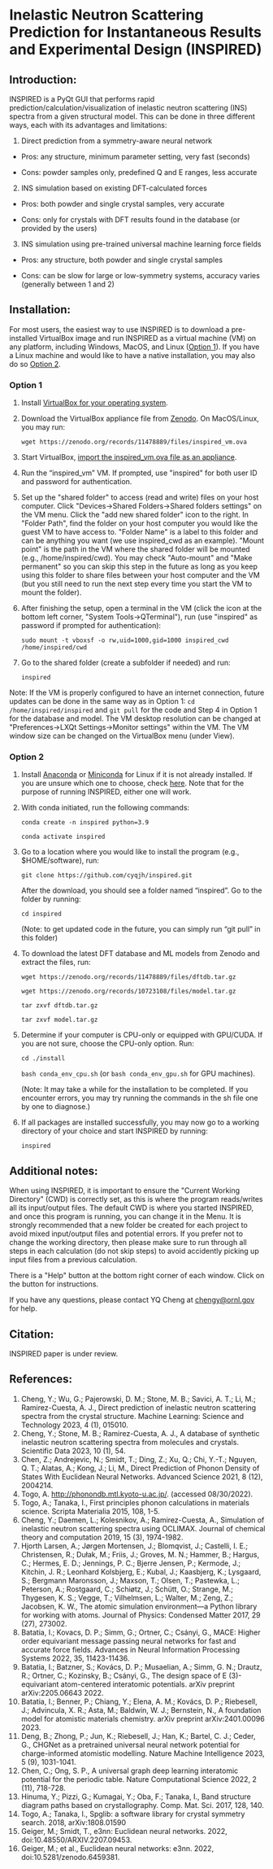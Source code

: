 # Inelastic Neutron Scattering Prediction for Instantaneous Results and Experimental Design (INSPIRED)

## Introduction:

INSPIRED is a PyQt GUI that performs rapid prediction/calculation/visualization of inelastic neutron scattering (INS) spectra from a given structural model. This can be done in three different ways, each with its advantages and limitations:

1. Direct prediction from a symmetry-aware neural network

* Pros: any structure, minimum parameter setting, very fast (seconds)

* Cons: powder samples only, predefined Q and E ranges, less accurate

2. INS simulation based on existing DFT-calculated forces

* Pros: both powder and single crystal samples, very accurate

* Cons: only for crystals with DFT results found in the database (or provided by the users)

3. INS simulation using pre-trained universal machine learning force fields

* Pros: any structure, both powder and single crystal samples

* Cons: can be slow for large or low-symmetry systems, accuracy varies (generally between 1 and 2)


## Installation:

For most users, the easiest way to use INSPIRED is to download a pre-installed VirtualBox image and run INSPIRED as a virtual machine (VM) on any platform, including Windows, MacOS, and Linux ([Option 1](https://github.com/cyqjh/inspired#option-1)). If you have a Linux machine and would like to have a native installation, you may also do so [Option 2](https://github.com/cyqjh/inspired#option-2).

### Option 1
1. Install [VirtualBox for your operating system](https://www.virtualbox.org/wiki/Downloads).
2. Download the VirtualBox appliance file from [Zenodo](https://doi.org/10.5281/zenodo.10723108). On MacOS/Linux, you may run:

   `wget https://zenodo.org/records/11478889/files/inspired_vm.ova`

3. Start VirtualBox, [import the inspired_vm.ova file as an appliance](https://docs.oracle.com/cd/E26217_01/E26796/html/qs-import-vm.html).
4. Run the “inspired_vm” VM. If prompted, use "inspired" for both user ID and password for authentication.
5. Set up the "shared folder" to access (read and write) files on your host computer. Click "Devices->Shared Folders->Shared folders settings" on the VM menu. Click the "add new shared folder" icon to the right. In "Folder Path", find the folder on your host computer you would like the guest VM to have access to. "Folder Name" is a label to this folder and can be anything you want (we use inspired_cwd as an example). "Mount point" is the path in the VM where the shared folder will be mounted (e.g., /home/inspired/cwd). You may check "Auto-mount" and "Make permanent" so you can skip this step in the future as long as you keep using this folder to share files between your host computer and the VM (but you still need to run the next step every time you start the VM to mount the folder). 
6. After finishing the setup, open a terminal in the VM (click the icon at the bottom left corner, "System Tools->QTerminal"), run (use "inspired" as password if prompted for authentication):

   `sudo mount -t vboxsf -o rw,uid=1000,gid=1000 inspired_cwd /home/inspired/cwd`

7. Go to the shared folder (create a subfolder if needed) and run:

   `inspired`

Note: If the VM is properly configured to have an internet connection, future updates can be done in the same way as in Option 1: `cd /home/inspired/inspired` and `git pull` for the code and Step 4 in Option 1 for the database and model. The VM desktop resolution can be changed at "Preferences->LXQt Settings->Monitor settings" within the VM. The VM window size can be changed on the VirtualBox menu (under View).


### Option 2
1. Install [Anaconda](https://docs.anaconda.com/free/anaconda/install/linux/) or [Miniconda](https://docs.anaconda.com/free/miniconda/miniconda-install/) for Linux if it is not already installed. If you are unsure which one to choose, check [here](https://docs.anaconda.com/free/distro-or-miniconda/). Note that for the purpose of running INSPIRED, either one will work. 

2. With conda initiated, run the following commands:

    `conda create -n inspired python=3.9`

    `conda activate inspired`

4. Go to a location where you would like to install the program (e.g., $HOME/software), run:
   
    `git clone https://github.com/cyqjh/inspired.git`
   
    After the download, you should see a folder named “inspired”. Go to the folder by running:
   
    `cd inspired`
   
    (Note: to get updated code in the future, you can simply run “git pull” in this folder)

4. To download the latest DFT database and ML models from Zenodo and extract the files, run:
   
    `wget https://zenodo.org/records/11478889/files/dftdb.tar.gz`

    `wget https://zenodo.org/records/10723108/files/model.tar.gz`

    `tar zxvf dftdb.tar.gz`

    `tar zxvf model.tar.gz`

5. Determine if your computer is CPU-only or equipped with GPU/CUDA. If you are not sure, choose the CPU-only option. Run:

    `cd ./install`

    `bash conda_env_cpu.sh` (or `bash conda_env_gpu.sh` for GPU machines).

    (Note: It may take a while for the installation to be completed. If you encounter errors, you may try running the commands in the sh file one by one to diagnose.)

6. If all packages are installed successfully, you may now go to a working directory of your choice and start INSPIRED by running:
   
     `inspired`

## Additional notes:

When using INSPIRED, it is important to ensure the "Current Working Directory" (CWD) is correctly set, as this is where the program reads/writes all its input/output files. The default CWD is where you started INSPIRED, and once this program is running, you can change it in the Menu. It is strongly recommended that a new folder be created for each project to avoid mixed input/output files and potential errors. If you prefer not to change the working directory, then please make sure to run through all steps in each calculation (do not skip steps) to avoid accidently picking up input files from a previous calculation.

There is a "Help" button at the bottom right corner of each window. Click on the button for instructions.

If you have any questions, please contact YQ Cheng at chengy@ornl.gov for help.


## Citation:

INSPIRED paper is under review.


## References:

1.	Cheng, Y.;  Wu, G.;  Pajerowski, D. M.;  Stone, M. B.;  Savici, A. T.;  Li, M.; Ramirez-Cuesta, A. J., Direct prediction of inelastic neutron scattering spectra from the crystal structure. Machine Learning: Science and Technology 2023, 4 (1), 015010.
2.	Cheng, Y.;  Stone, M. B.; Ramirez-Cuesta, A. J., A database of synthetic inelastic neutron scattering spectra from molecules and crystals. Scientific Data 2023, 10 (1), 54.
3.	Chen, Z.;  Andrejevic, N.;  Smidt, T.;  Ding, Z.;  Xu, Q.;  Chi, Y.-T.;  Nguyen, Q. T.;  Alatas, A.;  Kong, J.; Li, M., Direct Prediction of Phonon Density of States With Euclidean Neural Networks. Advanced Science 2021, 8 (12), 2004214.
4.	Togo, A. http://phonondb.mtl.kyoto-u.ac.jp/. (accessed 08/30/2022).
5.	Togo, A.; Tanaka, I., First principles phonon calculations in materials science. Scripta Materialia 2015, 108, 1-5.
6.	Cheng, Y.;  Daemen, L.;  Kolesnikov, A.; Ramirez-Cuesta, A., Simulation of inelastic neutron scattering spectra using OCLIMAX. Journal of chemical theory and computation 2019, 15 (3), 1974-1982.
7.	Hjorth Larsen, A.;  Jørgen Mortensen, J.;  Blomqvist, J.;  Castelli, I. E.;  Christensen, R.;  Dułak, M.;  Friis, J.;  Groves, M. N.;  Hammer, B.;  Hargus, C.;  Hermes, E. D.;  Jennings, P. C.;  Bjerre Jensen, P.;  Kermode, J.;  Kitchin, J. R.;  Leonhard Kolsbjerg, E.;  Kubal, J.;  Kaasbjerg, K.;  Lysgaard, S.;  Bergmann Maronsson, J.;  Maxson, T.;  Olsen, T.;  Pastewka, L.;  Peterson, A.;  Rostgaard, C.;  Schiøtz, J.;  Schütt, O.;  Strange, M.;  Thygesen, K. S.;  Vegge, T.;  Vilhelmsen, L.;  Walter, M.;  Zeng, Z.; Jacobsen, K. W., The atomic simulation environment—a Python library for working with atoms. Journal of Physics: Condensed Matter 2017, 29 (27), 273002.
8.	Batatia, I.;  Kovacs, D. P.;  Simm, G.;  Ortner, C.; Csányi, G., MACE: Higher order equivariant message passing neural networks for fast and accurate force fields. Advances in Neural Information Processing Systems 2022, 35, 11423-11436.
9.	Batatia, I.;  Batzner, S.;  Kovács, D. P.;  Musaelian, A.;  Simm, G. N.;  Drautz, R.;  Ortner, C.;  Kozinsky, B.; Csányi, G., The design space of E (3)-equivariant atom-centered interatomic potentials. arXiv preprint arXiv:2205.06643 2022.
10.	Batatia, I.;  Benner, P.;  Chiang, Y.;  Elena, A. M.;  Kovács, D. P.;  Riebesell, J.;  Advincula, X. R.;  Asta, M.;  Baldwin, W. J.; Bernstein, N., A foundation model for atomistic materials chemistry. arXiv preprint arXiv:2401.00096 2023.
11.	Deng, B.;  Zhong, P.;  Jun, K.;  Riebesell, J.;  Han, K.;  Bartel, C. J.; Ceder, G., CHGNet as a pretrained universal neural network potential for charge-informed atomistic modelling. Nature Machine Intelligence 2023, 5 (9), 1031-1041.
12.	Chen, C.; Ong, S. P., A universal graph deep learning interatomic potential for the periodic table. Nature Computational Science 2022, 2 (11), 718-728.
13.	Hinuma, Y.; Pizzi, G.; Kumagai, Y.; Oba, F.; Tanaka, I., Band structure diagram paths based on crystallography. Comp. Mat. Sci. 2017, 128, 140.
14.	Togo, A.; Tanaka, I., Spglib: a software library for crystal symmetry search. 2018, arXiv:1808.01590
15.	Geiger, M.; Smidt, T., e3nn: Euclidean neural networks. 2022, doi:10.48550/ARXIV.2207.09453.
16.	Geiger, M.; et al., Euclidean neural networks: e3nn. 2022, doi:10.5281/zenodo.6459381.

